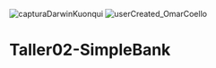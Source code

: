 ![capturaDarwinKuonqui](https://user-images.githubusercontent.com/74313864/120686242-6713ef00-c466-11eb-88cd-12b2ff9dcd81.png)
![userCreated_OmarCoello](https://user-images.githubusercontent.com/75048588/120686052-303dd900-c466-11eb-8d84-d6ec4dbba11f.png)
# Taller02-SimpleBank

